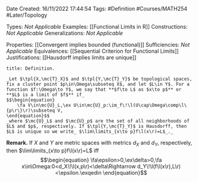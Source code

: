 <div class="topSpace"></div>

Date Created: 16/11/2022 17:44:54
Tags: #Definition #Courses/MATH254 #Later/Topology

Types: _Not Applicable_
Examples: [[Functional Limits in R]]
Constructions: _Not Applicable_
Generalizations: _Not Applicable_

Properties: [[Convergent implies bounded (functional)]]
Sufficiencies: _Not Applicable_
Equivalences: [[Sequential Criterion for Functional Limits]]
Justifications: [[Hausdorff implies limits are unique]]

``` ad-Definition
title: Definition.

_Let $\tpl{X,\mc{T}_X}$ and $\tpl{Y,\mc{T}_Y}$ be topological spaces, fix a cluster point $p\in\Omega\subseteq X$, and let $L\in Y$. For a function $f:\Omega\to Y$, we say that **$f\to L$ as $x\to p$** or **$L$ is a limit of $f$** if_
$$\begin{equation}
    \fa V\in\mc{U}_L,\ex U\in\mc{U}_p:\im_f\!\l(U\cap\Omega\comp\l\{p\r\}\r)\subseteq V,
\end{equation}$$
_where $\mc{U}_L$ and $\mc{U}_p$ are the set of all neighborhoods of $L$ and $p$, respectively. If $\tpl{Y,\mc{T}_Y}$ is Hausdorff, then $L$ is unique so we write_ $\lim\limits_{x\to p}f\l(x\r)=L$_._

```

**Remark.** If $X$ and $Y$ are metric spaces with metrics $d_X$ and $d_Y$, respectively, then $\lim\limits_{x\to p}f\l(x\r)=L$ iff
$$\begin{equation}
    \fa\epsilon>0,\ex\delta>0,\fa x\in\Omega:0<d_X\!\l(x,p\r)<\delta\Rightarrow d_Y\!\l(f\l(x\r),L\r)<\epsilon.\exqedin
\end{equation}$$
